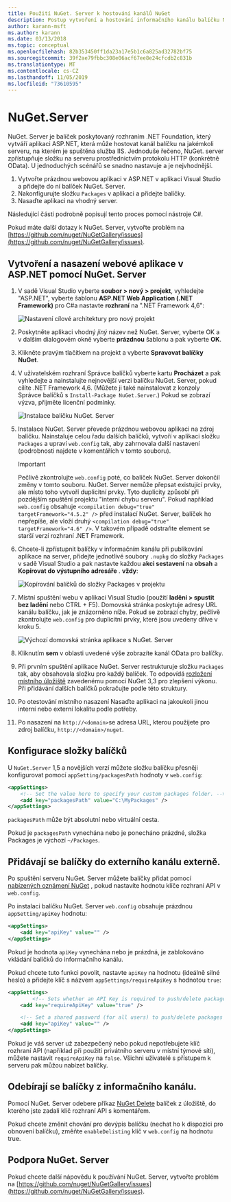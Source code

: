 ```yaml
---
title: Použití NuGet. Server k hostování kanálů NuGet
description: Postup vytvoření a hostování informačního kanálu balíčku NuGet na jakémkoli serveru se službou IIS pomocí NuGet. Server, zpřístupnění balíčků prostřednictvím protokolu HTTP a OData.
author: karann-msft
ms.author: karann
ms.date: 03/13/2018
ms.topic: conceptual
ms.openlocfilehash: 82b353450ff1da23a17e5b1c6a825ad32782bf75
ms.sourcegitcommit: 39f2ae79fbbc308e06acf67ee8e24cfcdb2c831b
ms.translationtype: MT
ms.contentlocale: cs-CZ
ms.lasthandoff: 11/05/2019
ms.locfileid: "73610595"
---
```

# <a name="nugetserver"></a>NuGet.Server

NuGet. Server je balíček poskytovaný rozhraním .NET Foundation, který vytváří aplikaci ASP.NET, která může hostovat kanál balíčku na jakémkoli serveru, na kterém je spuštěna služba IIS. Jednoduše řečeno, NuGet. server zpřístupňuje složku na serveru prostřednictvím protokolu HTTP (konkrétně OData). U jednoduchých scénářů se snadno nastavuje a je nejvhodnější.

1. Vytvořte prázdnou webovou aplikaci v ASP.NET v aplikaci Visual Studio a přidejte do ní balíček NuGet. Server.
1. Nakonfigurujte složku `Packages` v aplikaci a přidejte balíčky.
1. Nasaďte aplikaci na vhodný server.

Následující části podrobně popisují tento proces pomocí nástroje C#.

Pokud máte další dotazy k NuGet. Server, vytvořte problém na [https://github.com/nuget/NuGetGallery/issues](https://github.com/nuget/NuGetGallery/issues).

## <a name="create-and-deploy-an-aspnet-web-application-with-nugetserver"></a>Vytvoření a nasazení webové aplikace v ASP.NET pomocí NuGet. Server

1. V sadě Visual Studio vyberte **soubor > nový > projekt**, vyhledejte "ASP.NET", vyberte šablonu **ASP.NET Web Application (.NET Framework)** pro C#a nastavte **rozhraní** na ".NET Framework 4,6":

    ![Nastavení cílové architektury pro nový projekt](media/Hosting_01-NuGet.Server-Set4.6.png)

1. Poskytněte aplikaci vhodný *jiný* název než NuGet. Server, vyberte OK a v dalším dialogovém okně vyberte **prázdnou** šablonu a pak vyberte **OK**.

1. Klikněte pravým tlačítkem na projekt a vyberte **Spravovat balíčky NuGet**.

1. V uživatelském rozhraní Správce balíčků vyberte kartu **Procházet** a pak vyhledejte a nainstalujte nejnovější verzi balíčku NuGet. Server, pokud cílíte .NET Framework 4,6. (Můžete ji také nainstalovat z konzoly Správce balíčků s `Install-Package NuGet.Server`.) Pokud se zobrazí výzva, přijměte licenční podmínky.

    ![Instalace balíčku NuGet. Server](media/Hosting_02-NuGet.Server-Package.png)

1. Instalace NuGet. Server převede prázdnou webovou aplikaci na zdroj balíčku. Nainstaluje celou řadu dalších balíčků, vytvoří v aplikaci složku `Packages` a upraví `web.config` tak, aby zahrnovala další nastavení (podrobnosti najdete v komentářích v tomto souboru).

    > [!Important]
    > Pečlivě zkontrolujte `web.config` poté, co balíček NuGet. Server dokončil změny v tomto souboru. NuGet. Server nemůže přepsat existující prvky, ale místo toho vytvoří duplicitní prvky. Tyto duplicity způsobí při pozdějším spuštění projektu "interní chybu serveru". Pokud například `web.config` obsahuje `<compilation debug="true" targetFramework="4.5.2" />` před instalací NuGet. Server, balíček ho nepřepíše, ale vloží druhý `<compilation debug="true" targetFramework="4.6" />`. V takovém případě odstraňte element se starší verzí rozhraní .NET Framework.

1. Chcete-li zpřístupnit balíčky v informačním kanálu při publikování aplikace na server, přidejte jednotlivé soubory `.nupkg` do složky `Packages` v sadě Visual Studio a pak nastavte každou **akci sestavení** na **obsah** a **Kopírovat do výstupního adresáře** .  **vždy**:

    ![Kopírování balíčků do složky Packages v projektu](media/Hosting_03-NuGet.Server-Package-Folder.png)

1. Místní spuštění webu v aplikaci Visual Studio (použití **ladění > spustit bez ladění** nebo CTRL + F5). Domovská stránka poskytuje adresy URL kanálu balíčku, jak je znázorněno níže. Pokud se zobrazí chyby, pečlivě zkontrolujte `web.config` pro duplicitní prvky, které jsou uvedeny dříve v kroku 5.

    ![Výchozí domovská stránka aplikace s NuGet. Server](media/Hosting_04-NuGet.Server-FeedHomePage.png)

1. Kliknutím **sem** v oblasti uvedené výše zobrazíte kanál OData pro balíčky.

1. Při prvním spuštění aplikace NuGet. Server restrukturuje složku `Packages` tak, aby obsahovala složku pro každý balíček. To odpovídá [rozložení místního úložiště](https://blog.nuget.org/20151118/nuget-3.3.html#folder-based-repository-commands) zavedenému pomocí NuGet 3,3 pro zlepšení výkonu. Při přidávání dalších balíčků pokračujte podle této struktury.

1. Po otestování místního nasazení Nasaďte aplikaci na jakoukoli jinou interní nebo externí lokalitu podle potřeby.

1. Po nasazení na `http://<domain>`se adresa URL, kterou použijete pro zdroj balíčku, `http://<domain>/nuget`.

## <a name="configuring-the-packages-folder"></a>Konfigurace složky balíčků

U `NuGet.Server` 1,5 a novějších verzí můžete složku balíčku přesněji konfigurovat pomocí `appSetting/packagesPath` hodnoty v `web.config`:

```xml
<appSettings>
    <!-- Set the value here to specify your custom packages folder. -->
    <add key="packagesPath" value="C:\MyPackages" />
</appSettings>
```

`packagesPath` může být absolutní nebo virtuální cesta.

Pokud je `packagesPath` vynechána nebo je ponecháno prázdné, složka Packages je výchozí `~/Packages`.

## <a name="adding-packages-to-the-feed-externally"></a>Přidávají se balíčky do externího kanálu externě.

Po spuštění serveru NuGet. Server můžete balíčky přidat pomocí [nabízených oznámení NuGet](../reference/cli-reference/cli-ref-push.md) , pokud nastavíte hodnotu klíče rozhraní API v `web.config`.

Po instalaci balíčku NuGet. Server `web.config` obsahuje prázdnou `appSetting/apiKey` hodnotu:

```xml
<appSettings>
    <add key="apiKey" value="" />
</appSettings>
```

Pokud je hodnota `apiKey` vynechána nebo je prázdná, je zablokováno vkládání balíčků do informačního kanálu.

Pokud chcete tuto funkci povolit, nastavte `apiKey` na hodnotu (ideálně silné heslo) a přidejte klíč s názvem `appSettings/requireApiKey` s hodnotou `true`:

```xml
<appSettings>
        <!-- Sets whether an API Key is required to push/delete packages -->
    <add key="requireApiKey" value="true" />

    <!-- Set a shared password (for all users) to push/delete packages -->
    <add key="apiKey" value="" />
</appSettings>
```

Pokud je váš server už zabezpečený nebo pokud nepotřebujete klíč rozhraní API (například při použití privátního serveru v místní týmové síti), můžete nastavit `requireApiKey` na `false`. Všichni uživatelé s přístupem k serveru pak můžou nabízet balíčky.

## <a name="removing-packages-from-the-feed"></a>Odebírají se balíčky z informačního kanálu.

Pomocí NuGet. Server odebere příkaz [NuGet Delete](../reference/cli-reference/cli-ref-delete.md) balíček z úložiště, do kterého jste zadali klíč rozhraní API s komentářem.

Pokud chcete změnit chování pro devýpis balíčku (nechat ho k dispozici pro obnovení balíčku), změňte `enableDelisting` klíč v `web.config` na hodnotu true.

## <a name="nugetserver-support"></a>Podpora NuGet. Server

Pokud chcete další nápovědu k používání NuGet. Server, vytvořte problém na [https://github.com/nuget/NuGetGallery/issues](https://github.com/nuget/NuGetGallery/issues).